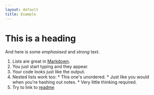 ```yaml
---
layout: default
title: Example
---
```


# This is a heading

And here is some *emphasised* and _strong_ text.

  1. Lists are great in [Markdown](https://daringfireball.net/projects/markdown/).
  2. You just start typing and they appear.
  3. Your code looks just like the output.
  4. Nested lists work too:
    * This one's unordered.
    * Just like you would when you're hashing out notes.
    * Very little thinking required.
  5. Try to link to [readme](https://github.com/waiwong/waiwong.github.io/blob/master/README.md)